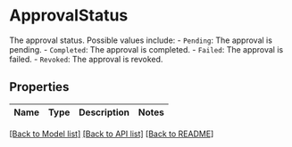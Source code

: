 # ApprovalStatus

The approval status. Possible values include:    - `Pending`: The approval is pending.   - `Completed`: The approval is completed.    - `Failed`: The approval is failed.   - `Revoked`: The approval is revoked.  

## Properties

Name | Type | Description | Notes
------------ | ------------- | ------------- | -------------

[[Back to Model list]](../README.md#documentation-for-models) [[Back to API list]](../README.md#documentation-for-api-endpoints) [[Back to README]](../README.md)


